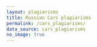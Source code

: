 ```yaml
---
layout: plagiarisms
title: Russian Cars plagiarisms
permalink: /cars_plagiarisms/
data_source: cars_plagiarisms
no_image: true
---
```

